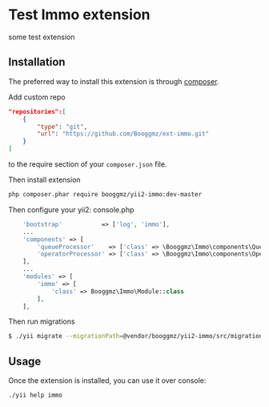 Test Immo extension
===================
some test extension

Installation
------------

The preferred way to install this extension is through [composer](http://getcomposer.org/download/).

Add custom repo

```json
"repositories":[
    {
        "type": "git",
        "url": "https://github.com/Booggmz/ext-immo.git"
    }
]
```
to the require section of your `composer.json` file.

Then install extension

```bash
php composer.phar require booggmz/yii2-immo:dev-master
```

Then configure your yii2:
console.php
```php
    'bootstrap'           => ['log', 'immo'],
    ...
    'components' => [
        'queueProcessor'    => ['class' => \Booggmz\Immo\components\QueueProcessor::class],
        'operatorProcessor' => ['class' => \Booggmz\Immo\components\OperatorProcessor::class],
    ],
    ...
    'modules' => [
        'immo' => [
            'class' => Booggmz\Immo\Module::class
        ],
    ],
```

Then run migrations

 ```bash
 $ ./yii migrate --migrationPath=@vendor/booggmz/yii2-immo/src/migrations/
 ```



Usage
-----

Once the extension is installed, you can use it over console:

```
./yii help immo
```